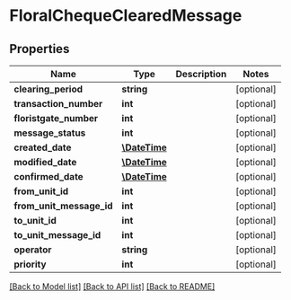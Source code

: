 # FloralChequeClearedMessage

## Properties
Name | Type | Description | Notes
------------ | ------------- | ------------- | -------------
**clearing_period** | **string** |  | [optional] 
**transaction_number** | **int** |  | [optional] 
**floristgate_number** | **int** |  | [optional] 
**message_status** | **int** |  | [optional] 
**created_date** | [**\DateTime**](\DateTime.md) |  | [optional] 
**modified_date** | [**\DateTime**](\DateTime.md) |  | [optional] 
**confirmed_date** | [**\DateTime**](\DateTime.md) |  | [optional] 
**from_unit_id** | **int** |  | [optional] 
**from_unit_message_id** | **int** |  | [optional] 
**to_unit_id** | **int** |  | [optional] 
**to_unit_message_id** | **int** |  | [optional] 
**operator** | **string** |  | [optional] 
**priority** | **int** |  | [optional] 

[[Back to Model list]](../README.md#documentation-for-models) [[Back to API list]](../README.md#documentation-for-api-endpoints) [[Back to README]](../README.md)


